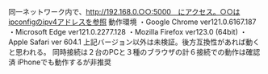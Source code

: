同一ネットワーク内で、http://192.168.0.○○:5000　にアクセス。○○はipconfigのipv4アドレスを参照
動作環境
・Google Chrome ver121.0.6167.187
・Microsoft Edge ver121.0.2277.128
・Mozilla Firefox ver123.0 (64bit)
・Apple Safari ver 604.1
上記バージョン以外は未検証。後方互換性があれば動くと思われる。
同時接続は２台のPCと３種のブラウザの計６接続での動作は確認済
iPhoneでも動作するが非推奨
